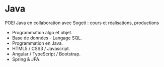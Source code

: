 # Java
POEI Java en collaboration avec Sogeti : cours et réalisations, productions

*   Programmation algo et objet.
*   Base de données - Langage SQL.
*   Programmation en Java.
*   HTML5 / CSS3 / Javascript.
*   Angular / TypeScript / Bootstrap.
*   Spring & JPA.
